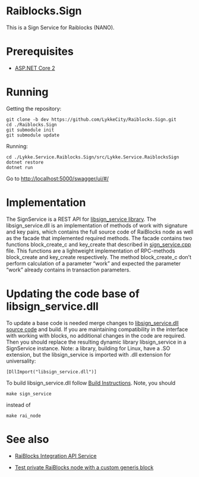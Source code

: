 # Raiblocks.Sign


This is a Sign Service for Raiblocks (NANO).

# Prerequisites

- [ASP.NET Core 2](https://docs.microsoft.com/en-us/aspnet/core/getting-started)

# Running
 
Getting the repository:
```
git clone -b dev https://github.com/LykkeCity/Raiblocks.Sign.git 
cd ./Raiblocks.Sign
git submodule init
git submodule update
```

Running:
```
cd ./Lykke.Service.Raiblocks.Sign/src/Lykke.Service.RaiblocksSign
dotnet restore
dotnet run
```
Go to [http://localhost:5000/swagger/ui/#/](http://localhost:5000/swagger/ui/#/)

# Implementation

The SignService is a REST API for [libsign_service library](https://github.com/artem-kruglov/Raiblocks.Sign/blob/dev/Lykke.Service.Raiblocks.Sign/src/Lykke.Service.RaiblocksSign/libsign_service.dll). The libsign_service.dll is an implementation of methods of work with signature and key pairs, which contains the full source code of RaiBlocks node as well as the facade that implemented required methods. The facade contains two functions block_create_c and key_create that described in [sign_service.cpp](https://github.com/artem-kruglov/raiblocks/blob/sign_service/rai/node/sign_service.cpp) file. This functions are a lightweight implementation of RPC-methods block_create and key_create respectively. The method block_create_c don’t perform calculation of a parameter “work” and expected the parameter “work” already contains in transaction parameters.


# Updating the code base of libsign_service.dll

To update a base code is needed merge changes to [libsign_service.dll source code](https://github.com/artem-kruglov/raiblocks/tree/sign_service) and build. If you are maintaining compatibility in the interface with working with blocks, no additional changes in the code are required. Then you should replace the resulting dynamic library libsign_service in a SignService instance.
Note: a library, building for Linux, have a .SO extension, but the libsign_service is imported with .dll extension for universality:
```
[DllImport("libsign_service.dll")]
```


To build libsign_service.dll follow [Build Instructions](https://github.com/nanocurrency/raiblocks/wiki/Build-Instructions). Note, you should 
```
make sign_service 
```
instead of 
```
make rai_node
```


# See also
 - [RaiBlocks Integration API Service](https://github.com/LykkeCity/Raiblocks.Api)

 - [Test private RaiBlocks node with a custom generis block](https://github.com/artem-kruglov/raiblocks/tree/testnet)
